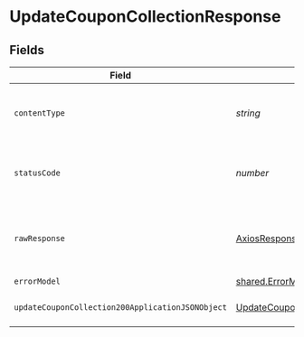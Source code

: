 # UpdateCouponCollectionResponse


## Fields

| Field                                                                                                           | Type                                                                                                            | Required                                                                                                        | Description                                                                                                     |
| --------------------------------------------------------------------------------------------------------------- | --------------------------------------------------------------------------------------------------------------- | --------------------------------------------------------------------------------------------------------------- | --------------------------------------------------------------------------------------------------------------- |
| `contentType`                                                                                                   | *string*                                                                                                        | :heavy_check_mark:                                                                                              | HTTP response content type for this operation                                                                   |
| `statusCode`                                                                                                    | *number*                                                                                                        | :heavy_check_mark:                                                                                              | HTTP response status code for this operation                                                                    |
| `rawResponse`                                                                                                   | [AxiosResponse](https://axios-http.com/docs/res_schema)                                                         | :heavy_minus_sign:                                                                                              | Raw HTTP response; suitable for custom response parsing                                                         |
| `errorModel`                                                                                                    | [shared.ErrorModel](../../models/shared/errormodel.md)                                                          | :heavy_minus_sign:                                                                                              | bad request                                                                                                     |
| `updateCouponCollection200ApplicationJSONObject`                                                                | [UpdateCouponCollection200ApplicationJSON](../../models/operations/updatecouponcollection200applicationjson.md) | :heavy_minus_sign:                                                                                              | Coupon collection updated                                                                                       |